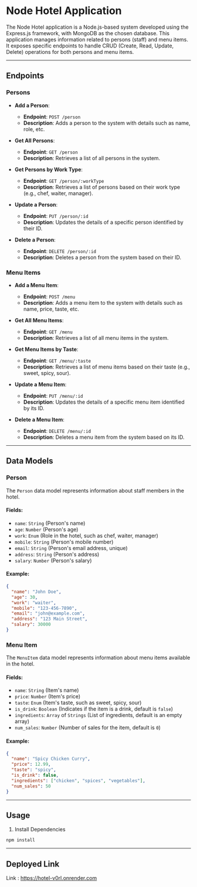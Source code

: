 # Node Hotel Application

The Node Hotel application is a Node.js-based system developed using the Express.js framework, with MongoDB as the chosen database. This application manages information related to persons (staff) and menu items. It exposes specific endpoints to handle CRUD (Create, Read, Update, Delete) operations for both persons and menu items.

---

## Endpoints

### Persons

- **Add a Person**:
  - **Endpoint**: `POST /person`
  - **Description**: Adds a person to the system with details such as name, role, etc.

- **Get All Persons**:
  - **Endpoint**: `GET /person`
  - **Description**: Retrieves a list of all persons in the system.

- **Get Persons by Work Type**:
  - **Endpoint**: `GET /person/:workType`
  - **Description**: Retrieves a list of persons based on their work type (e.g., chef, waiter, manager).

- **Update a Person**:
  - **Endpoint**: `PUT /person/:id`
  - **Description**: Updates the details of a specific person identified by their ID.

- **Delete a Person**:
  - **Endpoint**: `DELETE /person/:id`
  - **Description**: Deletes a person from the system based on their ID.

### Menu Items

- **Add a Menu Item**:
  - **Endpoint**: `POST /menu`
  - **Description**: Adds a menu item to the system with details such as name, price, taste, etc.

- **Get All Menu Items**:
  - **Endpoint**: `GET /menu`
  - **Description**: Retrieves a list of all menu items in the system.

- **Get Menu Items by Taste**:
  - **Endpoint**: `GET /menu/:taste`
  - **Description**: Retrieves a list of menu items based on their taste (e.g., sweet, spicy, sour).

- **Update a Menu Item**:
  - **Endpoint**: `PUT /menu/:id`
  - **Description**: Updates the details of a specific menu item identified by its ID.

- **Delete a Menu Item**:
  - **Endpoint**: `DELETE /menu/:id`
  - **Description**: Deletes a menu item from the system based on its ID.

---

## Data Models

### Person

The `Person` data model represents information about staff members in the hotel.

#### Fields:

- `name`: `String` (Person's name)
- `age`: `Number` (Person's age)
- `work`: `Enum` (Role in the hotel, such as chef, waiter, manager)
- `mobile`: `String` (Person's mobile number)
- `email`: `String` (Person's email address, unique)
- `address`: `String` (Person's address)
- `salary`: `Number` (Person's salary)

#### Example:

```json
{
  "name": "John Doe",
  "age": 30,
  "work": "waiter",
  "mobile": "123-456-7890",
  "email": "john@example.com",
  "address": "123 Main Street",
  "salary": 30000
}

```
### Menu Item

The `MenuItem` data model represents information about menu items available in the hotel.

#### Fields:

- `name`: `String` (Item's name)
- `price`: `Number` (Item's price)
- `taste`: `Enum` (Item's taste, such as sweet, spicy, sour)
- `is_drink`: `Boolean` (Indicates if the item is a drink, default is `false`)
- `ingredients`: `Array` of `Strings` (List of ingredients, default is an empty array)
- `num_sales`: `Number` (Number of sales for the item, default is `0`)

#### Example:

```json
{
  "name": "Spicy Chicken Curry",
  "price": 12.99,
  "taste": "spicy",
  "is_drink": false,
  "ingredients": ["chicken", "spices", "vegetables"],
  "num_sales": 50
}
```

---

## Usage
1. Install Dependencies
```Javascript
npm install
```

---

## Deployed Link
Link : https://hotel-v0rl.onrender.com
